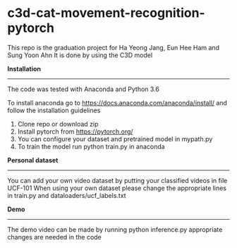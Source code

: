 # c3d-cat-movement-recognition-pytorch
This repo is the graduation project for Ha Yeong Jang, Eun Hee Ham and Sung Yoon Ahn
It is done by using the C3D model

<b>Installation</b>
<hr>
The code was tested with Anaconda and Python 3.6

To install anaconda go to https://docs.anaconda.com/anaconda/install/ and follow the installation guidelines
1) Clone repo or download zip
2) Install pytorch from https://pytorch.org/
3) You can configure your dataset and pretrained model in mypath.py
4) To train the model run 
  python train.py
   in anaconda
   
   
<b>Personal dataset</b>
<hr>
You can add your own video dataset by putting your classified videos in file UCF-101
When using your own dataset please change the appropriate lines in train.py and dataloaders/ucf_labels.txt


<b>Demo</b>
<hr>
The demo video can be made by running
python inference.py
appropriate changes are needed in the code
